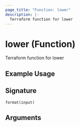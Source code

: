 ```yaml
---
page_title: "Function: lower"
description: |-
  Terraform function for lower
---
```


# lower (Function)

Terraform function for lower

## Example Usage



## Signature

``format(input)``

## Arguments




